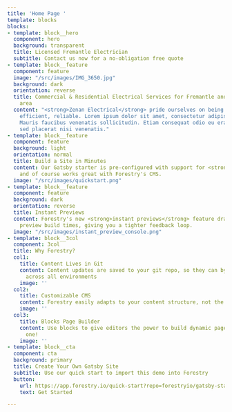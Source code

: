 ```yaml
---
title: 'Home Page '
template: blocks
blocks:
- template: block__hero
  component: hero
  background: transparent
  title: Licensed Fremantle Electrician
  subtitle: Contact us now for a no-obligation free quote
- template: block__feature
  component: feature
  image: "/src/images/IMG_3650.jpg"
  background: dark
  orientation: reverse
  title: Commercial & Residential Electrical Services for Fremantle and Perth metro
    area
  content: "<strong>Zenan Electrical</strong> pride ourselves on being punctual, safe,
    efficient, reliable. Lorem ipsum dolor sit amet, consectetur adipiscing elit.
    Mauris faucibus venenatis sollicitudin. Etiam consequat odio eu erat tincidunt,
    sed placerat nisi venenatis."
- template: block__feature
  component: feature
  background: light
  orientation: normal
  title: Build a Site in Minutes
  content: Our Gatsby starter is pre-configured with support for <strong>markdown</strong>,
    and of course works great with Forestry's CMS.
  image: "/src/images/quickstart.png"
- template: block__feature
  component: feature
  background: dark
  orientation: reverse
  title: Instant Previews
  content: Forestry's new <strong>instant previews</strong> feature dramatically reduces
    preview build times, giving you a tighter feedback loop.
  image: "/src/images/instant_preview_console.png"
- template: block__3col
  component: 3col
  title: Why Forestry?
  col1:
    title: Content Lives in Git
    content: Content updates are saved to your git repo, so they can by synchronized
      across all environments
    image: ''
  col2:
    title: Customizable CMS
    content: Forestry easily adapts to your content structure, not the other way around.
    image: ''
  col3:
    title: Blocks Page Builder
    content: Use blocks to give editors the power to build dynamic pages - like this
      one!
    image: ''
- template: block__cta
  component: cta
  background: primary
  title: Create Your Own Gatsby Site
  subtitle: Use our quick start to import this demo into Forestry
  button:
    url: https://app.forestry.io/quick-start?repo=forestryio/gatsby-starter-forestry&branch=master&engine=gatsby
    text: Get Started

---
```

